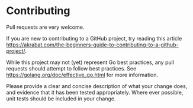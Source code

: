 # Contributing

Pull requests are very welcome.

If you are new to contributing to a GitHub project, try reading this article
https://akrabat.com/the-beginners-guide-to-contributing-to-a-github-project/.

While this project may not (yet) represent Go best practices, any pull requests
should attempt to follow best practices. See
https://golang.org/doc/effective_go.html for more information.

Please provide a clear and concise description of what your change does, and
evidence that it has been tested appropriately. Where ever possible, unit tests
should be included in your change.
